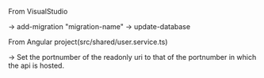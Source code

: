 From VisualStudio

  -> add-migration "migration-name"
  -> update-database
  
From Angular project(src/shared/user.service.ts)

  -> Set the portnumber of the readonly uri to that of the portnumber in which the api is hosted.
